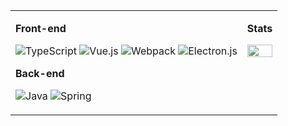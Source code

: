 
<!-- logo search. 
see https://simpleicons.org/  
see https://www.jsdelivr.com/package/npm/simple-icons
see https://github.com/simple-icons/simple-icons#cdn-usage -->

<!-- emoji search. see https://www.webfx.com/tools/emoji-cheat-sheet/ -->

<!-- icon search. see https://simpleicons.org/ -->
<!-- badge search. see https://github.com/Ileriayo/markdown-badges -->
<!-- badge search blog. see https://ileriayo.github.io/markdown-badges/ -->

<table width="100%">
<tr valign="top">
<td colspan="2">

**Front-end**

![TypeScript](https://img.shields.io/badge/-TypeScript-007ACC?style=for-the-badge&logo=typescript&logoColor=white)
![Vue.js](https://img.shields.io/badge/-Vue.js-%232c3e50?style=for-the-badge&logo=vuedotjs)
![Webpack](https://img.shields.io/badge/-Webpack-%232C3A42?style=for-the-badge&logo=webpack)
![Electron.js](https://img.shields.io/badge/Electron-191970?style=for-the-badge&logo=Electron&logoColor=white)

**Back-end**

![Java](https://img.shields.io/badge/java-%23ED8B00.svg?style=for-the-badge&logo=java&logoColor=white)
![Spring](https://img.shields.io/badge/Spring-6DB33F?style=for-the-badge&logo=spring&logoColor=white)

</td>
<td>

**Stats**

<img width="100%" src="https://github-readme-stats.vercel.app/api/top-langs/?username=lawsssscat&layout=compact&langs_count=10&hide=TSQL,Markdown&hide_border=true&hide_title=true&disable_animations=true" />

</td>
</tr>

</table>
